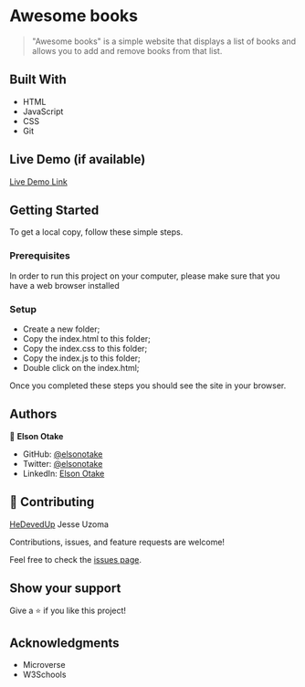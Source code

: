 # Awesome books

>"Awesome books" is a simple website that displays a list of books and allows you to add and remove books from that list. 


## Built With

- HTML
- JavaScript
- CSS
- Git

## Live Demo (if available)

[Live Demo Link](https://elsonotake.github.io/AwesomeBooks/)


## Getting Started

To get a local copy, follow these simple steps.

### Prerequisites

In order to run this project on your computer, please make sure that you have a web browser installed

### Setup

 - Create a new folder;
 - Copy the index.html to this folder;
 - Copy the index.css to this folder;
 - Copy the index.js to this folder;
 - Double click on the index.html;

Once you completed these steps you should see the site in your browser.


## Authors

👤 **Elson Otake**

- GitHub: [@elsonotake](https://github.com/elsonotake)
- Twitter: [@elsonotake](https://twitter.com/elsonotake)
- LinkedIn: [Elson Otake](https://linkedin.com/in/elson-otake-0b5b9138)


## 🤝 Contributing

[HeDevedUp](https://github.com/HeDevedUp) Jesse Uzoma

Contributions, issues, and feature requests are welcome!

Feel free to check the [issues page](../../issues/).

## Show your support

Give a ⭐️ if you like this project!

## Acknowledgments

- Microverse
- W3Schools
